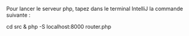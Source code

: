 Pour lancer le serveur php, tapez dans le terminal IntelliJ la commande suivante :

cd src & php -S localhost:8000 router.php

